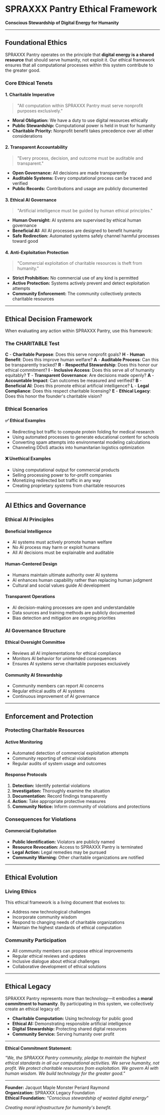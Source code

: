 # SPRAXXX Pantry Ethical Framework

**Conscious Stewardship of Digital Energy for Humanity**

---

## Foundational Ethics

SPRAXXX Pantry operates on the principle that **digital energy is a shared resource** that should serve humanity, not exploit it. Our ethical framework ensures that all computational processes within this system contribute to the greater good.

### Core Ethical Tenets

#### 1. Charitable Imperative
> "All computation within SPRAXXX Pantry must serve nonprofit purposes exclusively."

- **Moral Obligation:** We have a duty to use digital resources ethically
- **Public Stewardship:** Computational power is held in trust for humanity
- **Charitable Priority:** Nonprofit benefit takes precedence over all other considerations

#### 2. Transparent Accountability
> "Every process, decision, and outcome must be auditable and transparent."

- **Open Governance:** All decisions are made transparently
- **Auditable Systems:** Every computational process can be traced and verified
- **Public Records:** Contributions and usage are publicly documented

#### 3. Ethical AI Governance
> "Artificial intelligence must be guided by human ethical principles."

- **Human Oversight:** AI systems are supervised by ethical human governance
- **Beneficial AI:** All AI processes are designed to benefit humanity
- **Safe Redirection:** Automated systems safely channel harmful processes toward good

#### 4. Anti-Exploitation Protection
> "Commercial exploitation of charitable resources is theft from humanity."

- **Strict Prohibition:** No commercial use of any kind is permitted
- **Active Protection:** Systems actively prevent and detect exploitation attempts
- **Community Enforcement:** The community collectively protects charitable resources

---

## Ethical Decision Framework

When evaluating any action within SPRAXXX Pantry, use this framework:

### The CHARITABLE Test

**C** - **Charitable Purpose**: Does this serve nonprofit goals?
**H** - **Human Benefit**: Does this improve human welfare?
**A** - **Auditable Process**: Can this be transparently tracked?
**R** - **Respectful Stewardship**: Does this honor our ethical commitment?
**I** - **Inclusive Access**: Does this serve all of humanity equitably?
**T** - **Transparent Governance**: Are decisions made openly?
**A** - **Accountable Impact**: Can outcomes be measured and verified?
**B** - **Beneficial AI**: Does this promote ethical artificial intelligence?
**L** - **Legal Compliance**: Does this respect charitable licensing?
**E** - **Ethical Legacy**: Does this honor the founder's charitable vision?

### Ethical Scenarios

#### ✅ Ethical Examples
- Redirecting bot traffic to compute protein folding for medical research
- Using automated processes to generate educational content for schools
- Converting spam attempts into environmental modeling calculations
- Channeling DDoS attacks into humanitarian logistics optimization

#### ❌ Unethical Examples
- Using computational output for commercial products
- Selling processing power to for-profit companies
- Monetizing redirected bot traffic in any way
- Creating proprietary systems from charitable resources

---

## AI Ethics and Governance

### Ethical AI Principles

#### Beneficial Intelligence
- AI systems must actively promote human welfare
- No AI process may harm or exploit humans
- All AI decisions must be explainable and auditable

#### Human-Centered Design
- Humans maintain ultimate authority over AI systems
- AI enhances human capability rather than replacing human judgment
- Cultural and social values guide AI development

#### Transparent Operations
- AI decision-making processes are open and understandable
- Data sources and training methods are publicly documented
- Bias detection and mitigation are ongoing priorities

### AI Governance Structure

#### Ethical Oversight Committee
- Reviews all AI implementations for ethical compliance
- Monitors AI behavior for unintended consequences
- Ensures AI systems serve charitable purposes exclusively

#### Community AI Stewardship
- Community members can report AI concerns
- Regular ethical audits of AI systems
- Continuous improvement of AI governance

---

## Enforcement and Protection

### Protecting Charitable Resources

#### Active Monitoring
- Automated detection of commercial exploitation attempts
- Community reporting of ethical violations
- Regular audits of system usage and outcomes

#### Response Protocols
1. **Detection:** Identify potential violations
2. **Investigation:** Thoroughly examine the situation
3. **Documentation:** Record findings transparently
4. **Action:** Take appropriate protective measures
5. **Community Notice:** Inform community of violations and protections

### Consequences for Violations

#### Commercial Exploitation
- **Public Identification:** Violators are publicly named
- **Resource Revocation:** Access to SPRAXXX Pantry is terminated
- **Legal Action:** Legal remedies may be pursued
- **Community Warning:** Other charitable organizations are notified

---

## Ethical Evolution

### Living Ethics
This ethical framework is a living document that evolves to:
- Address new technological challenges
- Incorporate community wisdom
- Respond to changing needs of charitable organizations
- Maintain the highest standards of ethical computation

### Community Participation
- All community members can propose ethical improvements
- Regular ethical reviews and updates
- Inclusive dialogue about ethical challenges
- Collaborative development of ethical solutions

---

## Ethical Legacy

SPRAXXX Pantry represents more than technology—it embodies a **moral commitment to humanity**. By participating in this system, we collectively create an ethical legacy of:

- **Charitable Computation:** Using technology for public good
- **Ethical AI:** Demonstrating responsible artificial intelligence
- **Digital Stewardship:** Protecting shared digital resources
- **Community Service:** Serving humanity over profit

---

**Ethical Commitment Statement:**

*"We, the SPRAXXX Pantry community, pledge to maintain the highest ethical standards in all our computational activities. We serve humanity, not profit. We protect charitable resources from exploitation. We govern AI with human wisdom. We build technology for the greater good."*

---

**Founder:** Jacquot Maple Monster Periard Raymond  
**Organization:** SPRAXXX Legacy Foundation  
**Ethical Foundation:** *"Conscious stewardship of wasted digital energy"*

*Creating moral infrastructure for humanity's benefit.*